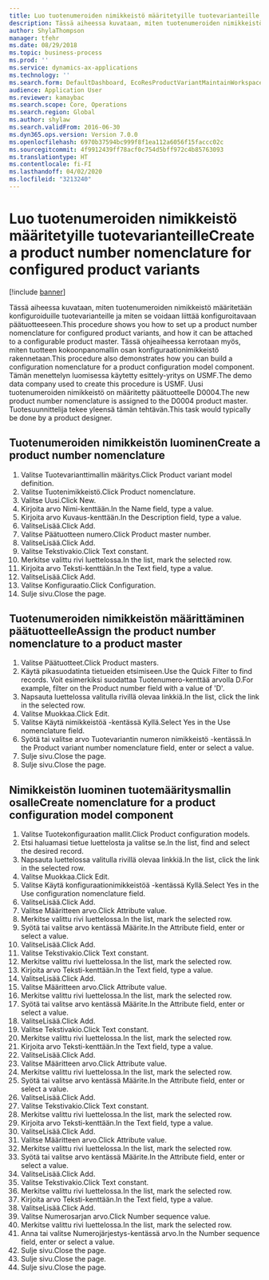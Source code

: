 ```yaml
---
title: Luo tuotenumeroiden nimikkeistö määritetyille tuotevarianteille
description: Tässä aiheessa kuvataan, miten tuotenumeroiden nimikkeistö määritetään konfiguroiduille tuotevarianteille ja miten se voidaan liittää konfiguroitavaan päätuotteeseen.
author: ShylaThompson
manager: tfehr
ms.date: 08/29/2018
ms.topic: business-process
ms.prod: ''
ms.service: dynamics-ax-applications
ms.technology: ''
ms.search.form: DefaultDashboard, EcoResProductVariantMaintainWorkspace, EcoResNomenclature, EcoResProductListPage, EcoResProductDetails, PCProductConfigurationModelListPage, PCProductConfigurationModelDetails
audience: Application User
ms.reviewer: kamaybac
ms.search.scope: Core, Operations
ms.search.region: Global
ms.author: shylaw
ms.search.validFrom: 2016-06-30
ms.dyn365.ops.version: Version 7.0.0
ms.openlocfilehash: 6970b37594bc999f8f1ea112a6056f15faccc02c
ms.sourcegitcommit: 4f9912439ff78acf0c754d5bff972c4b85763093
ms.translationtype: HT
ms.contentlocale: fi-FI
ms.lasthandoff: 04/02/2020
ms.locfileid: "3213240"
---
```

# <a name="create-a-product-number-nomenclature-for-configured-product-variants"></a><span data-ttu-id="53a86-103">Luo tuotenumeroiden nimikkeistö määritetyille tuotevarianteille</span><span class="sxs-lookup"><span data-stu-id="53a86-103">Create a product number nomenclature for configured product variants</span></span>

[!include [banner](../../includes/banner.md)]

<span data-ttu-id="53a86-104">Tässä aiheessa kuvataan, miten tuotenumeroiden nimikkeistö määritetään konfiguroiduille tuotevarianteille ja miten se voidaan liittää konfiguroitavaan päätuotteeseen.</span><span class="sxs-lookup"><span data-stu-id="53a86-104">This procedure shows you how to set up a product number nomenclature for configured product variants, and how it can be attached to a configurable product master.</span></span> <span data-ttu-id="53a86-105">Tässä ohjeaiheessa kerrotaan myös, miten tuotteen kokoonpanomallin osan konfiguraationimikkeistö rakennetaan.</span><span class="sxs-lookup"><span data-stu-id="53a86-105">This procedure also demonstrates how you can build a configuration nomenclature for a product configuration model component.</span></span> <span data-ttu-id="53a86-106">Tämän menettelyn luomisessa käytetty esittely-yritys on USMF.</span><span class="sxs-lookup"><span data-stu-id="53a86-106">The demo data company used to create this procedure is USMF.</span></span> <span data-ttu-id="53a86-107">Uusi tuotenumeroiden nimikkeistö on määritetty päätuotteelle D0004.</span><span class="sxs-lookup"><span data-stu-id="53a86-107">The new product number nomenclature is assigned to the D0004 product master.</span></span> <span data-ttu-id="53a86-108">Tuotesuunnittelija tekee yleensä tämän tehtävän.</span><span class="sxs-lookup"><span data-stu-id="53a86-108">This task would typically be done by a product designer.</span></span>


## <a name="create-a-product-number-nomenclature"></a><span data-ttu-id="53a86-109">Tuotenumeroiden nimikkeistön luominen</span><span class="sxs-lookup"><span data-stu-id="53a86-109">Create a product number nomenclature</span></span>
1. <span data-ttu-id="53a86-110">Valitse Tuotevarianttimallin määritys.</span><span class="sxs-lookup"><span data-stu-id="53a86-110">Click Product variant model definition.</span></span>
2. <span data-ttu-id="53a86-111">Valitse Tuotenimikkeistö.</span><span class="sxs-lookup"><span data-stu-id="53a86-111">Click Product nomenclature.</span></span>
3. <span data-ttu-id="53a86-112">Valitse Uusi.</span><span class="sxs-lookup"><span data-stu-id="53a86-112">Click New.</span></span>
4. <span data-ttu-id="53a86-113">Kirjoita arvo Nimi-kenttään.</span><span class="sxs-lookup"><span data-stu-id="53a86-113">In the Name field, type a value.</span></span>
5. <span data-ttu-id="53a86-114">Kirjoita arvo Kuvaus-kenttään.</span><span class="sxs-lookup"><span data-stu-id="53a86-114">In the Description field, type a value.</span></span>
6. <span data-ttu-id="53a86-115">ValitseLisää.</span><span class="sxs-lookup"><span data-stu-id="53a86-115">Click Add.</span></span>
7. <span data-ttu-id="53a86-116">Valitse Päätuotteen numero.</span><span class="sxs-lookup"><span data-stu-id="53a86-116">Click Product master number.</span></span>
8. <span data-ttu-id="53a86-117">ValitseLisää.</span><span class="sxs-lookup"><span data-stu-id="53a86-117">Click Add.</span></span>
9. <span data-ttu-id="53a86-118">Valitse Tekstivakio.</span><span class="sxs-lookup"><span data-stu-id="53a86-118">Click Text constant.</span></span>
10. <span data-ttu-id="53a86-119">Merkitse valittu rivi luettelossa.</span><span class="sxs-lookup"><span data-stu-id="53a86-119">In the list, mark the selected row.</span></span>
11. <span data-ttu-id="53a86-120">Kirjoita arvo Teksti-kenttään.</span><span class="sxs-lookup"><span data-stu-id="53a86-120">In the Text field, type a value.</span></span>
12. <span data-ttu-id="53a86-121">ValitseLisää.</span><span class="sxs-lookup"><span data-stu-id="53a86-121">Click Add.</span></span>
13. <span data-ttu-id="53a86-122">Valitse Konfiguraatio.</span><span class="sxs-lookup"><span data-stu-id="53a86-122">Click Configuration.</span></span>
14. <span data-ttu-id="53a86-123">Sulje sivu.</span><span class="sxs-lookup"><span data-stu-id="53a86-123">Close the page.</span></span>

## <a name="assign-the-product-number-nomenclature-to-a-product-master"></a><span data-ttu-id="53a86-124">Tuotenumeroiden nimikkeistön määrittäminen päätuotteelle</span><span class="sxs-lookup"><span data-stu-id="53a86-124">Assign the product number nomenclature to a product master</span></span>
1. <span data-ttu-id="53a86-125">Valitse Päätuotteet.</span><span class="sxs-lookup"><span data-stu-id="53a86-125">Click Product masters.</span></span>
2. <span data-ttu-id="53a86-126">Käytä pikasuodatinta tietueiden etsimiseen.</span><span class="sxs-lookup"><span data-stu-id="53a86-126">Use the Quick Filter to find records.</span></span> <span data-ttu-id="53a86-127">Voit esimerkiksi suodattaa Tuotenumero-kenttää arvolla D.</span><span class="sxs-lookup"><span data-stu-id="53a86-127">For example, filter on the Product number field with a value of 'D'.</span></span>
3. <span data-ttu-id="53a86-128">Napsauta luettelossa valitulla rivillä olevaa linkkiä.</span><span class="sxs-lookup"><span data-stu-id="53a86-128">In the list, click the link in the selected row.</span></span>
4. <span data-ttu-id="53a86-129">Valitse Muokkaa.</span><span class="sxs-lookup"><span data-stu-id="53a86-129">Click Edit.</span></span>
5. <span data-ttu-id="53a86-130">Valitse Käytä nimikkeistöä -kentässä Kyllä.</span><span class="sxs-lookup"><span data-stu-id="53a86-130">Select Yes in the Use nomenclature field.</span></span>
6. <span data-ttu-id="53a86-131">Syötä tai valitse arvo Tuotevariantin numeron nimikkeistö -kentässä.</span><span class="sxs-lookup"><span data-stu-id="53a86-131">In the Product variant number nomenclature field, enter or select a value.</span></span>
7. <span data-ttu-id="53a86-132">Sulje sivu.</span><span class="sxs-lookup"><span data-stu-id="53a86-132">Close the page.</span></span>
8. <span data-ttu-id="53a86-133">Sulje sivu.</span><span class="sxs-lookup"><span data-stu-id="53a86-133">Close the page.</span></span>

## <a name="create-nomenclature-for-a-product-configuration-model-component"></a><span data-ttu-id="53a86-134">Nimikkeistön luominen tuotemääritysmallin osalle</span><span class="sxs-lookup"><span data-stu-id="53a86-134">Create nomenclature for a product configuration model component</span></span>
1. <span data-ttu-id="53a86-135">Valitse Tuotekonfiguraation mallit.</span><span class="sxs-lookup"><span data-stu-id="53a86-135">Click Product configuration models.</span></span>
2. <span data-ttu-id="53a86-136">Etsi haluamasi tietue luettelosta ja valitse se.</span><span class="sxs-lookup"><span data-stu-id="53a86-136">In the list, find and select the desired record.</span></span>
3. <span data-ttu-id="53a86-137">Napsauta luettelossa valitulla rivillä olevaa linkkiä.</span><span class="sxs-lookup"><span data-stu-id="53a86-137">In the list, click the link in the selected row.</span></span>
4. <span data-ttu-id="53a86-138">Valitse Muokkaa.</span><span class="sxs-lookup"><span data-stu-id="53a86-138">Click Edit.</span></span>
5. <span data-ttu-id="53a86-139">Valitse Käytä konfiguraationimikkeistöä -kentässä Kyllä.</span><span class="sxs-lookup"><span data-stu-id="53a86-139">Select Yes in the Use configuration nomenclature field.</span></span>
6. <span data-ttu-id="53a86-140">ValitseLisää.</span><span class="sxs-lookup"><span data-stu-id="53a86-140">Click Add.</span></span>
7. <span data-ttu-id="53a86-141">Valitse Määritteen arvo.</span><span class="sxs-lookup"><span data-stu-id="53a86-141">Click Attribute value.</span></span>
8. <span data-ttu-id="53a86-142">Merkitse valittu rivi luettelossa.</span><span class="sxs-lookup"><span data-stu-id="53a86-142">In the list, mark the selected row.</span></span>
9. <span data-ttu-id="53a86-143">Syötä tai valitse arvo kentässä Määrite.</span><span class="sxs-lookup"><span data-stu-id="53a86-143">In the Attribute field, enter or select a value.</span></span>
10. <span data-ttu-id="53a86-144">ValitseLisää.</span><span class="sxs-lookup"><span data-stu-id="53a86-144">Click Add.</span></span>
11. <span data-ttu-id="53a86-145">Valitse Tekstivakio.</span><span class="sxs-lookup"><span data-stu-id="53a86-145">Click Text constant.</span></span>
12. <span data-ttu-id="53a86-146">Merkitse valittu rivi luettelossa.</span><span class="sxs-lookup"><span data-stu-id="53a86-146">In the list, mark the selected row.</span></span>
13. <span data-ttu-id="53a86-147">Kirjoita arvo Teksti-kenttään.</span><span class="sxs-lookup"><span data-stu-id="53a86-147">In the Text field, type a value.</span></span>
14. <span data-ttu-id="53a86-148">ValitseLisää.</span><span class="sxs-lookup"><span data-stu-id="53a86-148">Click Add.</span></span>
15. <span data-ttu-id="53a86-149">Valitse Määritteen arvo.</span><span class="sxs-lookup"><span data-stu-id="53a86-149">Click Attribute value.</span></span>
16. <span data-ttu-id="53a86-150">Merkitse valittu rivi luettelossa.</span><span class="sxs-lookup"><span data-stu-id="53a86-150">In the list, mark the selected row.</span></span>
17. <span data-ttu-id="53a86-151">Syötä tai valitse arvo kentässä Määrite.</span><span class="sxs-lookup"><span data-stu-id="53a86-151">In the Attribute field, enter or select a value.</span></span>
18. <span data-ttu-id="53a86-152">ValitseLisää.</span><span class="sxs-lookup"><span data-stu-id="53a86-152">Click Add.</span></span>
19. <span data-ttu-id="53a86-153">Valitse Tekstivakio.</span><span class="sxs-lookup"><span data-stu-id="53a86-153">Click Text constant.</span></span>
20. <span data-ttu-id="53a86-154">Merkitse valittu rivi luettelossa.</span><span class="sxs-lookup"><span data-stu-id="53a86-154">In the list, mark the selected row.</span></span>
21. <span data-ttu-id="53a86-155">Kirjoita arvo Teksti-kenttään.</span><span class="sxs-lookup"><span data-stu-id="53a86-155">In the Text field, type a value.</span></span>
22. <span data-ttu-id="53a86-156">ValitseLisää.</span><span class="sxs-lookup"><span data-stu-id="53a86-156">Click Add.</span></span>
23. <span data-ttu-id="53a86-157">Valitse Määritteen arvo.</span><span class="sxs-lookup"><span data-stu-id="53a86-157">Click Attribute value.</span></span>
24. <span data-ttu-id="53a86-158">Merkitse valittu rivi luettelossa.</span><span class="sxs-lookup"><span data-stu-id="53a86-158">In the list, mark the selected row.</span></span>
25. <span data-ttu-id="53a86-159">Syötä tai valitse arvo kentässä Määrite.</span><span class="sxs-lookup"><span data-stu-id="53a86-159">In the Attribute field, enter or select a value.</span></span>
26. <span data-ttu-id="53a86-160">ValitseLisää.</span><span class="sxs-lookup"><span data-stu-id="53a86-160">Click Add.</span></span>
27. <span data-ttu-id="53a86-161">Valitse Tekstivakio.</span><span class="sxs-lookup"><span data-stu-id="53a86-161">Click Text constant.</span></span>
28. <span data-ttu-id="53a86-162">Merkitse valittu rivi luettelossa.</span><span class="sxs-lookup"><span data-stu-id="53a86-162">In the list, mark the selected row.</span></span>
29. <span data-ttu-id="53a86-163">Kirjoita arvo Teksti-kenttään.</span><span class="sxs-lookup"><span data-stu-id="53a86-163">In the Text field, type a value.</span></span>
30. <span data-ttu-id="53a86-164">ValitseLisää.</span><span class="sxs-lookup"><span data-stu-id="53a86-164">Click Add.</span></span>
31. <span data-ttu-id="53a86-165">Valitse Määritteen arvo.</span><span class="sxs-lookup"><span data-stu-id="53a86-165">Click Attribute value.</span></span>
32. <span data-ttu-id="53a86-166">Merkitse valittu rivi luettelossa.</span><span class="sxs-lookup"><span data-stu-id="53a86-166">In the list, mark the selected row.</span></span>
33. <span data-ttu-id="53a86-167">Syötä tai valitse arvo kentässä Määrite.</span><span class="sxs-lookup"><span data-stu-id="53a86-167">In the Attribute field, enter or select a value.</span></span>
34. <span data-ttu-id="53a86-168">ValitseLisää.</span><span class="sxs-lookup"><span data-stu-id="53a86-168">Click Add.</span></span>
35. <span data-ttu-id="53a86-169">Valitse Tekstivakio.</span><span class="sxs-lookup"><span data-stu-id="53a86-169">Click Text constant.</span></span>
36. <span data-ttu-id="53a86-170">Merkitse valittu rivi luettelossa.</span><span class="sxs-lookup"><span data-stu-id="53a86-170">In the list, mark the selected row.</span></span>
37. <span data-ttu-id="53a86-171">Kirjoita arvo Teksti-kenttään.</span><span class="sxs-lookup"><span data-stu-id="53a86-171">In the Text field, type a value.</span></span>
38. <span data-ttu-id="53a86-172">ValitseLisää.</span><span class="sxs-lookup"><span data-stu-id="53a86-172">Click Add.</span></span>
39. <span data-ttu-id="53a86-173">Valitse Numerosarjan arvo.</span><span class="sxs-lookup"><span data-stu-id="53a86-173">Click Number sequence value.</span></span>
40. <span data-ttu-id="53a86-174">Merkitse valittu rivi luettelossa.</span><span class="sxs-lookup"><span data-stu-id="53a86-174">In the list, mark the selected row.</span></span>
41. <span data-ttu-id="53a86-175">Anna tai valitse Numerojärjestys-kentässä arvo.</span><span class="sxs-lookup"><span data-stu-id="53a86-175">In the Number sequence field, enter or select a value.</span></span>
42. <span data-ttu-id="53a86-176">Sulje sivu.</span><span class="sxs-lookup"><span data-stu-id="53a86-176">Close the page.</span></span>
43. <span data-ttu-id="53a86-177">Sulje sivu.</span><span class="sxs-lookup"><span data-stu-id="53a86-177">Close the page.</span></span>
44. <span data-ttu-id="53a86-178">Sulje sivu.</span><span class="sxs-lookup"><span data-stu-id="53a86-178">Close the page.</span></span>

